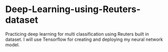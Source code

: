 # Deep-Learning-using-Reuters-dataset
Practicing deep learning for multi classification using Reuters built in dataset.
I will use Tensorflow for creating and deploying my neural network model.
